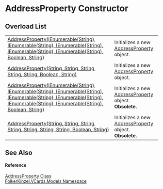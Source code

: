 # AddressProperty Constructor


## Overload List
<table>
<tr>
<td><a href="3142ad7c-3958-d1cb-4ce7-e9e3b4c09361.md">AddressProperty(IEnumerable(String), IEnumerable(String), IEnumerable(String), IEnumerable(String), IEnumerable(String), Boolean, String)</a></td>
<td>Initializes a new <a href="21f05ed3-62c5-eb4f-9b4e-f0d7dc2d0574.md">AddressProperty</a> object.</td></tr>
<tr>
<td><a href="00e9baab-9680-02ff-16e6-61894ca2a4f3.md">AddressProperty(String, String, String, String, String, Boolean, String)</a></td>
<td>Initializes a new <a href="21f05ed3-62c5-eb4f-9b4e-f0d7dc2d0574.md">AddressProperty</a> object.</td></tr>
<tr>
<td><a href="b78e16fb-55d7-d9d7-8b2f-cc819a81dc69.md">AddressProperty(IEnumerable(String), IEnumerable(String), IEnumerable(String), IEnumerable(String), IEnumerable(String), IEnumerable(String), IEnumerable(String), Boolean, String)</a></td>
<td>Initializes a new <a href="21f05ed3-62c5-eb4f-9b4e-f0d7dc2d0574.md">AddressProperty</a> object.<br /><strong>Obsolete.</strong></td></tr>
<tr>
<td><a href="ff8c7d4a-6ff0-c271-2813-627d0be61736.md">AddressProperty(String, String, String, String, String, String, String, Boolean, String)</a></td>
<td>Initializes a new <a href="21f05ed3-62c5-eb4f-9b4e-f0d7dc2d0574.md">AddressProperty</a> object.<br /><strong>Obsolete.</strong></td></tr>
</table>

## See Also


#### Reference
<a href="21f05ed3-62c5-eb4f-9b4e-f0d7dc2d0574.md">AddressProperty Class</a>  
<a href="10623553-9342-5b8f-9df4-6e7d1075f3df.md">FolkerKinzel.VCards.Models Namespace</a>  
